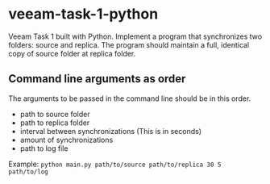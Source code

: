# veeam-task-1-python
Veeam Task 1 built with Python. Implement a program that synchronizes two folders: source and replica. The program should maintain a full, identical copy of source folder at replica folder.

## Command line arguments as order
The arguments to be passed in the command line should be in this order.
- path to source folder
- path to replica folder
- interval between synchronizations (This is in seconds)
- amount of synchronizations 
- path to log file

Example: `python main.py path/to/source path/to/replica 30 5 path/to/log`
